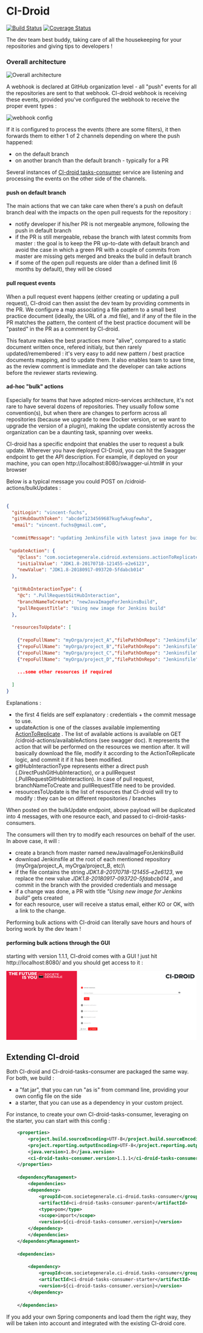 # CI-Droid

[![Build Status](https://travis-ci.org/societe-generale/ci-droid.svg?branch=master)](https://travis-ci.org/societe-generale/ci-droid) [![Coverage Status](https://coveralls.io/repos/github/societe-generale/ci-droid/badge.svg?branch=master)](https://coveralls.io/github/societe-generale/ci-droid?branch=master)

The dev team best buddy, taking care of all the housekeeping for your repositories and giving tips to developers !

### Overall architecture

![Overall architecture](./docs/overallArchitecture.png)

A webhook is declared at GitHub organization level - all "push" events for all the repositories are sent to that webhook.
CI-droid webhook is receiving these events, provided you've configured the webhook to receive the proper event types :

![webhook config](./docs/webhookEventsConfig.png)

If it is configured to process the events (there are some filters), it then forwards them to either 1 of 2 channels depending on where the push happened:

- on the default branch
- on another branch than the default branch - typically for a PR

Several instances of [CI-droid tasks-consumer](https://github.com/societe-generale/ci-droid-tasks-consumer) service are listening and processing the events on the other side of the channels.

#### push on default branch

The main actions that we can take care when there's a push on default branch deal with the impacts on the open pull requests for the repository :

- notify developer if his/her PR is not mergeable anymore, following the push in default branch
- if the PR is still mergeable, rebase the branch with latest commits from master : the goal is to keep the PR up-to-date with default branch and avoid the case in which a green PR with a couple of commits from master are missing gets merged and breaks the build in default branch
- if some of the open pull requests are older than a defined limit (6 months by default), they will be closed

#### pull request events

When a pull request event happens (either creating or updating a pull request), CI-droid can then assist the dev team by providing comments in the PR.
We configure a map associating a file pattern to a small best practice document (ideally, the URL of a .md file), and if any of the file in the PR matches the pattern, the content of the best practice document will be "pasted" in the PR as a comment by CI-droid.

This feature makes the best practices more "alive", compared to a static document written once, refered initialy, but then rarely updated/remembered : it's very easy to add new pattern / best practice documents mapping, and to update them.
It also enables team to save time, as the review comment is immediate and the developer can take actions before the reviewer starts reviewing.

#### ad-hoc "bulk" actions

Especially for teams that have adopted micro-services architecture, it's not rare to have several dozens of repositories.
They usually follow some convention(s), but when there are changes to perform across all repositories (because we upgrade to new Docker version, or we want to upgrade the version of a plugin), making the update consistently across the organization can be a daunting task, spanning over weeks.

CI-droid has a specific endpoint that enables the user to request a bulk update. Wherever you have deployed CI-Droid, you can hit the Swagger endpoint to get the API description.
For example, if deployed on your machine, you can open http://localhost:8080/swagger-ui.html# in your browser

Below is a typical message you could POST on /cidroid-actions/bulkUpdates :

```json

{
  "gitLogin": "vincent-fuchs",
  "gitHubOauthToken": "abcdef1234569687kugfwkugfewha",
  "email": "vincent.fuchs@gmail.com",

  "commitMessage": "updating Jenkinsfile with latest java image for build",

 "updateAction": {
    "@class": "com.societegenerale.cidroid.extensions.actionToReplicate.SimpleReplaceAction",
    "initialValue": "JDK1.8-20170718-121455-e2e6123",
    "newValue": "JDK1.8-20180917-093720-5fdabcb014"
  },

  "gitHubInteractionType": {
    "@c": ".PullRequestGitHubInteraction",
    "branchNameToCreate": "newJavaImageForJenkinsBuild",
    "pullRequestTitle": "Using new image for Jenkins build"
  },

  "resourcesToUpdate": [

	{"repoFullName": "myOrga/project_A","filePathOnRepo": "Jenkinsfile","branchName": "master"},
	{"repoFullName": "myOrga/project_B","filePathOnRepo": "Jenkinsfile","branchName": "master"},
	{"repoFullName": "myOrga/project_C","filePathOnRepo": "Jenkinsfile","branchName": "master"},
	{"repoFullName": "myOrga/project_D","filePathOnRepo": "Jenkinsfile","branchName": "master"}

    ...some other resources if required

  ]
}
```

Explanations :

- the first 4 fields are self explanatory : credentials + the commit message to use.
- updateAction is one of the classes available implementing [ActionToReplicate](https://github.com/societe-generale/ci-droid-internal-api/blob/73acab2178c81803f17a542cf98b60aa3397547a/src/main/java/com/societegenerale/cidroid/api/actionToReplicate/ActionToReplicate.java) . The list of available actions is available on GET /cidroid-actions/availableActions (see swagger doc).
  It represents the action that will be performed on the resources we mention after. It will basically download the file, modify it according to the ActionToReplicate logic, and commit it if it has been modified.
- gitHubInteractionType represents either a direct push (.DirectPushGitHubInteraction), or a pullRequest (.PullRequestGitHubInteraction). In case of pull request, branchNameToCreate and pullRequestTitle need to be provided.
- resourcesToUpdate is the list of resources that CI-droid will try to modify : they can be on different repositories / branches

When posted on the bulkUpdate endpoint, above payload will be duplicated into 4 messages, with one resource each, and passed to ci-droid-tasks-consumers.

The consumers will then try to modify each resources on behalf of the user. In above case, it will :

- create a branch from master named newJavaImageForJenkinsBuild
- download Jenkinsfile at the root of each mentioned repository (myOrga/project_A, myOrga/project_B, etc)\
- if the file contains the string _JDK1.8-20170718-121455-e2e6123_, we replace the new value _JDK1.8-20180917-093720-5fdabcb014_ , and commit in the branch with the provided credentials and message
- if a change was done, a PR with title _"Using new image for Jenkins build"_ gets created
- for each resource, user will receive a status email, either KO or OK, with a link to the change.

Performing bulk actions with CI-droid can literally save hours and hours of boring work by the dev team !

#### performing bulk actions through the GUI

starting with version 1.1.1, CI-droid comes with a GUI ! just hit http://localhost:8080/ and you should get access to it :

![webhook config](./docs/ciDroidUI.png)

## Extending CI-droid

Both CI-droid and CI-droid-tasks-consumer are packaged the same way. For both, we build :

- a "fat jar", that you can run "as is" from command line, providing your own config file on the side
- a starter, that you can use as a dependency in your custom project.

For instance, to create your own CI-droid-tasks-consumer, leveraging on the starter, you can start with this config :

```xml
    <properties>
        <project.build.sourceEncoding>UTF-8</project.build.sourceEncoding>
        <project.reporting.outputEncoding>UTF-8</project.reporting.outputEncoding>
        <java.version>1.8</java.version>
        <ci-droid-tasks-consumer.version>1.1.1</ci-droid-tasks-consumer.version>
    </properties>

    <dependencyManagement>
        <dependencies>
        <dependency>
            <groupId>com.societegenerale.ci-droid.tasks-consumer</groupId>
            <artifactId>ci-droid-tasks-consumer-parent</artifactId>
            <type>pom</type>
            <scope>import</scope>
            <version>${ci-droid-tasks-consumer.version}</version>
        </dependency>
        </dependencies>
    </dependencyManagement>

    <dependencies>

        <dependency>
            <groupId>com.societegenerale.ci-droid.tasks-consumer</groupId>
            <artifactId>ci-droid-tasks-consumer-starter</artifactId>
            <version>${ci-droid-tasks-consumer.version}</version>
        </dependency>

    </dependencies>
```

If you add your own Spring components and load them the right way, they will be taken into account and integrated with the existing CI-droid core.
